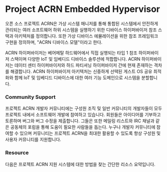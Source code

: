 # **Project ACRN Embedded Hypervisor**

오픈 소스 프로젝트 ACRN은 가상 시스템 매니저를 통해 통합된 시스템에서 안전하게 관리되는 여러 소프트웨어 하위 시스템을 실행하기 위한 디바이스 하이퍼바이저 참조 스택과 아키텍처를 정의합니다. 또한 가상 디바이스 에뮬레이션을 위한 참조 프레임워크 구현을 정의하며, "ACRN 디바이스 모델"이라고 한다.

ACRN 하이퍼바이저는 베어메탈 하드웨어에서 직접 실행되는 타입 1 참조 하이퍼바이저 스택이며 다양한 IoT 및 임베디드 디바이스 솔루션에 적합합니다. ACRN 하이퍼바이저는 데이터 센터 하이퍼바이저와 하드 파티셔닝 하이퍼바이저 간에 현재 존재하는 격차를 해결합니다. ACRN 하이퍼바이저 아키텍처는 신중하게 선택된 게스트 OS 공유 최적화와 함께 IoT 및 임베디드 디바이스에 대한 여러 기능 도메인으로 시스템을 분할합니다.

### Community Support

프로젝트 ACRN 개발자 커뮤니티에는 구성원 조직 및 일반 커뮤니티의 개발자들이 모두 프로젝트 내에서 소프트웨어 개발에 참여하고 있습니다. 회원들은 아이디어를 기부하고 토론하며 버그와 버그 수정을 제출합니다. 그들은 또한 메일링 리스트와 IRC 채널과 같은 공동체의 포럼을 통해 도움이 필요한 사람들을 돕는다. 누구나 개발자 커뮤니티에 참여할 수 있으며 커뮤니티는 프로젝트 ACRN을 최대한 활용할 수 있도록 항상 구성원 및 사용자 커뮤니티를 지원합니다.

### Resource

다음은 프로젝트 ACRN 지원 시스템에 대한 방법을 찾는 간단한 리소스 요약입니다.

